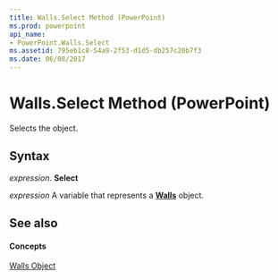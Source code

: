 ```yaml
---
title: Walls.Select Method (PowerPoint)
ms.prod: powerpoint
api_name:
- PowerPoint.Walls.Select
ms.assetid: 795eb1c8-54a9-2f53-d1d5-db257c20b7f3
ms.date: 06/08/2017
---
```



# Walls.Select Method (PowerPoint)

Selects the object.


## Syntax

 _expression_. **Select**

 _expression_ A variable that represents a **[Walls](PowerPoint.Walls.md)** object.


## See also


#### Concepts


[Walls Object](PowerPoint.Walls.md)

